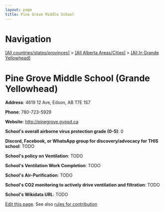 ```yaml
---
layout: page
title: Pine Grove Middle School
---
```

# Navigation

[[All countries/states/provinces]](../../..) > [[All Alberta Areas/Cities]](../..) > [[All In Grande Yellowhead]](..)

# Pine Grove Middle School (Grande Yellowhead)

**Address**: 4619 12 Ave, Edson, AB T7E 1S7

**Phone**: 780-723-5929

**Website**: <http://pinegrove.gypsd.ca>

**School's overall airborne virus protection grade (0-5)**: 0

**Discord, Facebook, or WhatsApp group for discovery/advocacy for THIS school**: TODO

**School's policy on Ventilation**: TODO

**School's Ventilation Work Completion**: TODO

**School's Air-Purification**: TODO

**School's CO2 monitoring to actively drive ventilation and filtration**: TODO

**School's Wikidata URL**: TODO


[Edit this page](https://github.com/ventilate-schools/AB/edit/main/./Grande_Yellowhead/Pine_Grove_Middle_School.md). See also [rules for contribution](../../../contribution-rules/)